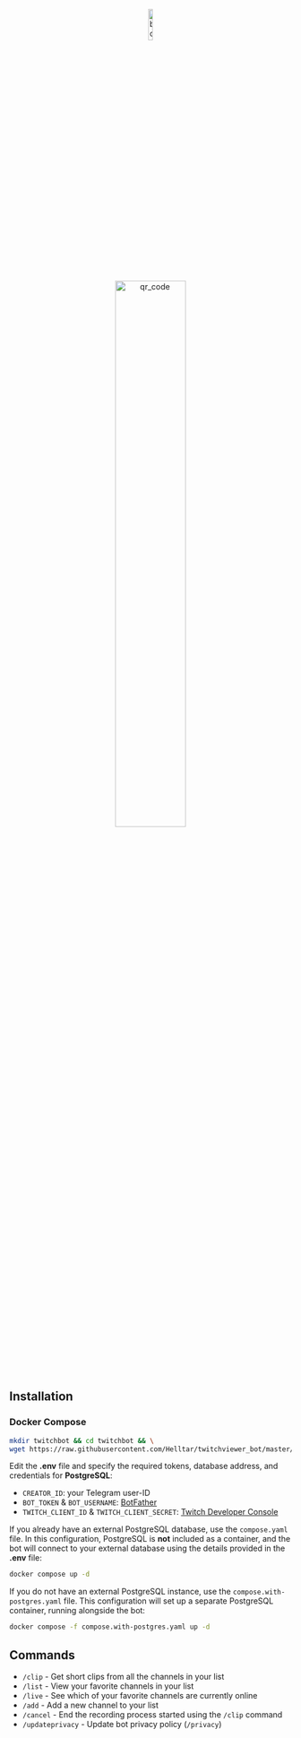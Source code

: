 <p align="center">
    <img src="https://helltar.com/projects/twitchviewer_bot/img/botpic-circle.png" alt="botpic" width="12%"/>
    <br><br>
    <a href="https://t.me/twitchviewer_bot"><img src="https://helltar.com/projects/twitchviewer_bot/img/qr.png" alt="qr_code" width="50%"/></a>
</p>

## Installation

### Docker Compose

```bash
mkdir twitchbot && cd twitchbot && \
wget https://raw.githubusercontent.com/Helltar/twitchviewer_bot/master/{.env,compose.yaml,compose.with-postgres.yaml}
```

Edit the **.env** file and specify the required tokens, database address, and credentials for **PostgreSQL**:

- `CREATOR_ID`: your Telegram user-ID
- `BOT_TOKEN` & `BOT_USERNAME`: [BotFather](https://t.me/BotFather)
- `TWITCH_CLIENT_ID` & `TWITCH_CLIENT_SECRET`: [Twitch Developer Console](https://dev.twitch.tv/console/apps/create)

If you already have an external PostgreSQL database, use the `compose.yaml` file.
In this configuration, PostgreSQL is **not** included as a container, and the bot will connect to your external database using the details provided in the **.env** file:

```bash
docker compose up -d
```

If you do not have an external PostgreSQL instance, use the `compose.with-postgres.yaml` file.
This configuration will set up a separate PostgreSQL container, running alongside the bot:

```bash
docker compose -f compose.with-postgres.yaml up -d
```

## Commands

- `/clip` - Get short clips from all the channels in your list
- `/list` - View your favorite channels in your list
- `/live` - See which of your favorite channels are currently online
- `/add` - Add a new channel to your list
- `/cancel` - End the recording process started using the `/clip` command
- `/updateprivacy` - Update bot privacy policy (`/privacy`)
